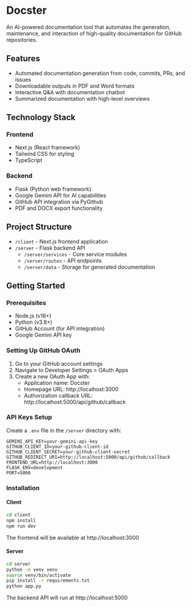 # Docster

An AI-powered documentation tool that automates the generation, maintenance, and interaction of high-quality documentation for GitHub repositories.

## Features

- Automated documentation generation from code, commits, PRs, and issues
- Downloadable outputs in PDF and Word formats
- Interactive Q&A with documentation chatbot
- Summarized documentation with high-level overviews

## Technology Stack

### Frontend

- Next.js (React framework)
- Tailwind CSS for styling
- TypeScript

### Backend

- Flask (Python web framework)
- Google Gemini API for AI capabilities
- GitHub API integration via PyGithub
- PDF and DOCX export functionality

## Project Structure

- `/client` - Next.js frontend application
- `/server` - Flask backend API
  - `/server/services` - Core service modules
  - `/server/routes` - API endpoints
  - `/server/data` - Storage for generated documentation

## Getting Started

### Prerequisites

- Node.js (v16+)
- Python (v3.8+)
- GitHub Account (for API integration)
- Google Gemini API key

### Setting Up GitHub OAuth

1. Go to your GitHub account settings
2. Navigate to Developer Settings > OAuth Apps
3. Create a new OAuth App with:
   - Application name: Docster
   - Homepage URL: http://localhost:3000
   - Authorization callback URL: http://localhost:5000/api/github/callback

### API Keys Setup

Create a `.env` file in the `/server` directory with:

```
GEMINI_API_KEY=your-gemini-api-key
GITHUB_CLIENT_ID=your-github-client-id
GITHUB_CLIENT_SECRET=your-github-client-secret
GITHUB_REDIRECT_URI=http://localhost:5000/api/github/callback
FRONTEND_URL=http://localhost:3000
FLASK_ENV=development
PORT=5000
```

### Installation

#### Client

```bash
cd client
npm install
npm run dev
```

The frontend will be available at http://localhost:3000

#### Server

```bash
cd server
python -m venv venv
source venv/bin/activate
pip install -r requirements.txt
python app.py
```

The backend API will run at http://localhost:5000
